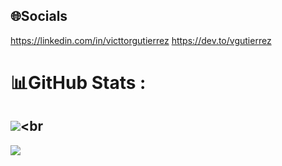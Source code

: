 
## 🌐Socials
https://linkedin.com/in/victtorgutierrez
https://dev.to/vgutierrez

# 📊GitHub Stats :
![](https://github-readme-streak-stats.herokuapp.com/?user=v-gutierrez&theme=algolia&hide_border=false)<br
---
![](https://komarev.com/ghpvc/?username=v-gutierrez&label=Visitors+Count&color=brightgreen)

